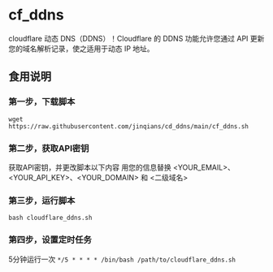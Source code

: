 # cf_ddns
cloudflare 动态 DNS（DDNS）！Cloudflare 的 DDNS 功能允许您通过 API 更新您的域名解析记录，使之适用于动态 IP 地址。

## 食用说明
### 第一步，下载脚本
`wget https://raw.githubusercontent.com/jinqians/cd_ddns/main/cf_ddns.sh`
### 第二步，获取API密钥
获取API密钥，并更改脚本以下内容
用您的信息替换 <YOUR_EMAIL>、<YOUR_API_KEY>、<YOUR_DOMAIN> 和 <二级域名>
### 第三步，运行脚本
`bash cloudflare_ddns.sh`
### 第四步，设置定时任务
5分钟运行一次
`*/5 * * * * /bin/bash /path/to/cloudflare_ddns.sh`
